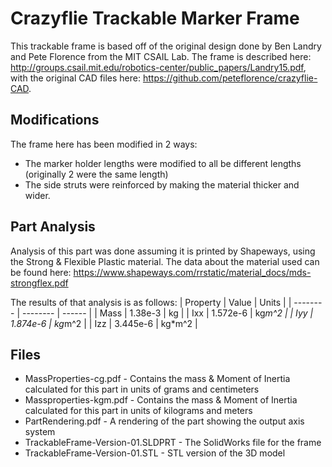 # Crazyflie Trackable Marker Frame

This trackable frame is based off of the original design done by Ben Landry and Pete Florence from the MIT CSAIL Lab.
The frame is described here: http://groups.csail.mit.edu/robotics-center/public_papers/Landry15.pdf, with the original CAD files here: https://github.com/peteflorence/crazyflie-CAD.


## Modifications

The frame here has been modified in 2 ways:
 * The marker holder lengths were modified to all be different lengths (originally 2 were the same length)
 * The side struts were reinforced by making the material thicker and wider.

## Part Analysis

Analysis of this part was done assuming it is printed by Shapeways, using the Strong & Flexible Plastic material.
The data about the material used can be found here: https://www.shapeways.com/rrstatic/material_docs/mds-strongflex.pdf

The results of that analysis is as follows:
| Property | Value    | Units  |
| -------- | -------- | ------ |
| Mass     | 1.38e-3  | kg     |
| Ixx      | 1.572e-6 | kg*m^2 |
| Iyy      | 1.874e-6 | kg*m^2 |
| Izz      | 3.445e-6 | kg*m^2 |

 
## Files
 * MassProperties-cg.pdf - Contains the mass & Moment of Inertia calculated for this part in units of grams and centimeters
 * Massproperties-kgm.pdf - Contains the mass & Moment of Inertia calculated for this part in units of kilograms and meters
 * PartRendering.pdf - A rendering of the part showing the output axis system
 * TrackableFrame-Version-01.SLDPRT - The SolidWorks file for the frame
 * TrackableFrame-Version-01.STL - STL version of the 3D model